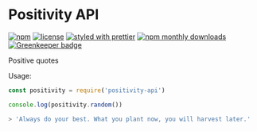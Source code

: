 # Positivity API

[![npm](https://img.shields.io/npm/v/positivity-api.svg)](https://www.npmjs.com/package/positivity-api)
[![license](https://img.shields.io/github/license/spences10/positivity-api.svg)](https://github.com/spences10/positivity-api/blob/master/LICENCE)
[![styled with prettier](https://img.shields.io/badge/styled_with-prettier-ff69b4.svg)](https://github.com/prettier/prettier)
[![npm monthly downloads](https://img.shields.io/npm/dm/positivity-api.svg?style=flat-square)](https://www.npmjs.com/package/positivity-api)
[![Greenkeeper badge](https://badges.greenkeeper.io/spences10/positivity-api.svg)](https://greenkeeper.io/)

Positive quotes

Usage:

```javascript
const positivity = require('positivity-api')

console.log(positivity.random())

```
```bash
> 'Always do your best. What you plant now, you will harvest later.'
```
